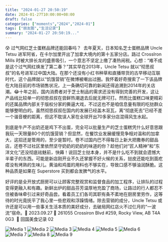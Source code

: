 ```yaml
---
title: "2024-01-27 20:50:19"
date: 2024-01-27T10:00:00+08:00
draft: false
categories: ["moments","2024","2024-01"]
tags: ["朋友圈","生活记录"]
summary: "2024-01-27 20:50:19..."
---
```


😰 过气网红芝士蛋糕品牌还能回春吗？
​
​去年夏天，日本知名芝士蛋糕品牌 Uncle Tetsu 进军阿省，在卡尔加里开出了加拿大境内的第十五家分店。路过 CrossIron Mills 时被大排长龙的盛景吸引，一个意志不坚定上缴了凑热闹税。心想：“难不成是这个过气网红焕发了第二春？”
​
其实早在2013年，Uncle Tetsu 就以“彻思叔叔”的名号进军过中国大陆。在那个还没有小红书种草和直播带货的古早移动互联时代，这个品牌就以“饥饿营销”在微博被嘲出过圈。我怀着好奇搜索了一下该品牌在大陆目前的市场销售状况，上一条确切可靠的新闻还得追溯到2014年的关店潮。😂
​
十年之前，国内消费者对于芝士制品的需求还没有得到完善的开发，这让产品线比较单一的彻思叔叔在尝鲜热潮退去后就无牌可打。然而比蛋糕口味更精彩的还属品牌内部关于版权分家的撕逼大戏，不过这也不是咱信息量有限的吃挞群众能够整明白的。虽然彻思叔叔在国内的发展已经盖木沤瓦，离“彻底死去”已经不差一个谐音梗的距离，但这不耽误人家在全球开出70多家分店混得风生水起。

​到底是牛产不出奶还是鸡下不出蛋，完全可以批量生产的芝士蛋糕凭什么好意思跟我玩一天限量80个的饥饿营销？但显然，在餐饮业发展缓慢竞争相对温和的加拿大，这招还是管用的，至少是暂时。卷不过国内巴不得每日上新大把撒券的甜品店，还卷不过社区里依然坚守奶奶的奶奶的味道的你？趁他们对“匠人精神”和“东洋文化”还没彻底祛魅前，快薅！
​
​说回芝士挞本身，并不是什么吃不到就会遗憾大半辈子的东西。可能是新店刚开业不久还掌握不好火候的关系，挞皮还能吃到面疙瘩没有烤熟的生味儿。黄油和鸡蛋的用料也不够实在，导致口感不够油润酥脆。这种品质是如果在 Superstore 买到都会发脾气的水平。

好评的是全开放式厨房可以让顾客完整观赏和监督食品的加工程序，让排队的过程变得更融入和有趣。新鲜出炉的甜品芬芳温厚地充盈了商场，让路过的行人都忍不住被香味牵引过来好奇品尝。看着员工们各司其职有条不紊地在厨房里劳作，这等待的时光竟抚平了我心里一些悲观和浮躁情绪。除去营销的成分，Uncle Tetsu 或许还是可以用一些事关生活本质的美好成分，去破局网红店火不过仨月的“一波流”宿命。
​
​📸 2023.09.27
​📍 261055 Crossiron Blvd #259, Rocky View, AB T4A 0G3
​
​📝 回国美食记录 02

![Media 1](/Moments/photos/2024-01-27/202401272050190.jpg)
![Media 2](/Moments/photos/2024-01-27/202401272050191.jpg)
![Media 3](/Moments/photos/2024-01-27/202401272050192.jpg)
![Media 4](/Moments/photos/2024-01-27/202401272050193.jpg)
![Media 5](/Moments/photos/2024-01-27/202401272050194.jpg)
![Media 6](/Moments/photos/2024-01-27/202401272050195.jpg)
![Media 7](/Moments/photos/2024-01-27/202401272050196.jpg)
![Media 8](/Moments/photos/2024-01-27/202401272050197.jpg)
![Media 9](/Moments/photos/2024-01-27/202401272050198.jpg)


